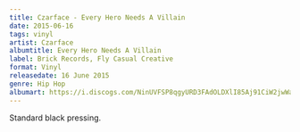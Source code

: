 ```yaml
---
title: Czarface - Every Hero Needs A Villain
date: 2015-06-16
tags: vinyl
artist: Czarface
albumtitle: Every Hero Needs A Villain
label: Brick Records, Fly Casual Creative
format: Vinyl
releasedate: 16 June 2015
genre: Hip Hop
albumart: https://i.discogs.com/NinUVFSP8qgyURD3FAdOLDXlI85Aj91CiW2jwWaPDv4/rs:fit/g:sm/q:90/h:584/w:600/czM6Ly9kaXNjb2dz/LWRhdGFiYXNlLWlt/YWdlcy9SLTcxMTc2/NjktMTU2MTIzNTY2/OS00MzEwLmpwZWc.jpeg
---
```


Standard black pressing.